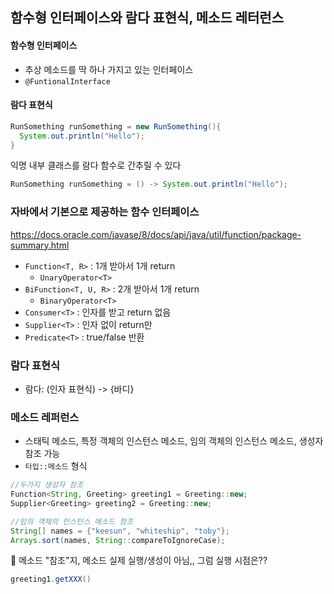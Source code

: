 ## 함수형 인터페이스와 람다 표현식, 메소드 레터런스

#### 함수형 인터페이스
- 추상 메소드를 딱 하나 가지고 있는 인터페이스
- `@FuntionalInterface`

#### 람다 표현식
```java
RunSomething runSomething = new RunSomething(){
  System.out.println("Hello");
}
```
익명 내부 클래스를 람다 함수로 간추릴 수 있다


```java
RunSomething runSomething = () -> System.out.println("Hello");
```

### 자바에서 기본으로 제공하는 함수 인터페이스
https://docs.oracle.com/javase/8/docs/api/java/util/function/package-summary.html

- `Function<T, R>` : 1개 받아서 1개 return
  - `UnaryOperator<T>` 
- `BiFunction<T, U, R>` : 2개 받아서 1개 return
  - `BinaryOperator<T>`
- `Consumer<T>` : 인자를 받고 return 없음
- `Supplier<T>` : 인자 없이 return만
- `Predicate<T>` : true/false 반환

### 람다 표현식
- 람다: (인자 표현식) -> {바디}

### 메소드 레퍼런스
- 스태틱 메소드, 특정 객체의 인스턴스 메소드, 임의 객체의 인스턴스 메소드, 생성자 참조 가능
- `타입::메소드` 형식

````java
//두가지 생성자 참조
Function<String, Greeting> greeting1 = Greeting::new;
Supplier<Greeting> greeting2 = Greeting::new;
````

````java
//임의 객체의 인스턴스 메소드 참조
String[] names = {"keesun", "whiteship", "toby"};
Arrays.sort(names, String::compareToIgnoreCase);
````

📌 메소드 "참조"지, 메소드 실제 실행/생성이 아님,, 그럼 실행 시점은??

````java
greeting1.getXXX()
````
